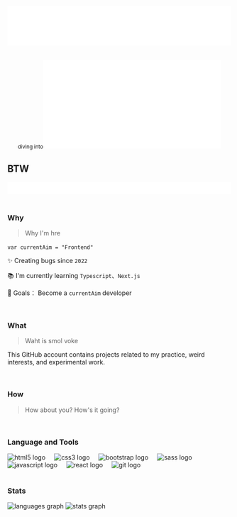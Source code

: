 <div align="center">
    <img src="have-fun.svg" alt="css-in-readme" />
</div>

##

<div align="center">
    <small>diving into</small><img src="loop-coding.svg" alt="css-in-readme" />
</div>

## BTW

<div align="center">
    <img src="nice-to-meet-you.svg" alt="css-in-readme" />
</div>
<br/>

### Why

> Why I'm hre

`var currentAim = "Frontend"`

✨ Creating bugs since `2022`

📚 I'm currently learning `Typescript`、`Next.js`

🎯 Goals： Become a `currentAim` developer

<br/>

### What

> Waht is smol voke

This GitHub account contains projects related to my practice, weird interests, and experimental work.

<br/>

### How

> How about you? How's it going?

<br/>

### Language and Tools

<div align="left">
  <img src="https://cdn.jsdelivr.net/gh/devicons/devicon/icons/html5/html5-original.svg" height="40" alt="html5 logo"  />
  <img width="12" />
  <img src="https://cdn.jsdelivr.net/gh/devicons/devicon/icons/css3/css3-original.svg" height="40" alt="css3 logo"  />
  <img width="12" />
  <img src="https://cdn.jsdelivr.net/gh/devicons/devicon/icons/bootstrap/bootstrap-original.svg" height="40" alt="bootstrap logo"  />
  <img width="12" />
  <img src="https://cdn.jsdelivr.net/gh/devicons/devicon/icons/sass/sass-original.svg" height="40" alt="sass logo"  />
  <img width="12" />
  <img src="https://cdn.jsdelivr.net/gh/devicons/devicon/icons/javascript/javascript-original.svg" height="40" alt="javascript logo"  />
  <img width="12" />
  <img src="https://cdn.jsdelivr.net/gh/devicons/devicon/icons/react/react-original.svg" height="40" alt="react logo"  />
  <img width="12" />
  <img src="https://cdn.jsdelivr.net/gh/devicons/devicon/icons/git/git-original.svg" height="40" alt="git logo"  />
</div>
<br/>

### Stats

<div align="left">
  <img src="https://github-readme-stats.vercel.app/api/top-langs?username=RNovice&locale=en&hide_title=false&layout=compact&card_width=320&langs_count=6&theme=gotham&hide_border=false&order=2" height="150" alt="languages graph"  />
  <img src="https://github-readme-stats.vercel.app/api?username=RNovice&hide_title=false&hide_rank=true&show_icons=true&include_all_commits=true&count_private=true&disable_animations=false&theme=gotham&locale=en&hide_border=false&order=1" height="150" alt="stats graph"  />
</div>

###

<!--
**RNovice/RNovice** is a ✨ _special_ ✨ repository because its `README.md` (this file) appears on your GitHub profile.

Here are some ideas to get you started:

- 🔭 I’m currently working on ...
- 🌱 I’m currently learning ...
- 👯 I’m looking to collaborate on ...
- 🤔 I’m looking for help with ...
- 💬 Ask me about ...
- 📫 How to reach me: ...
- 😄 Pronouns: ...
- ⚡ Fun fact: ...
-->
